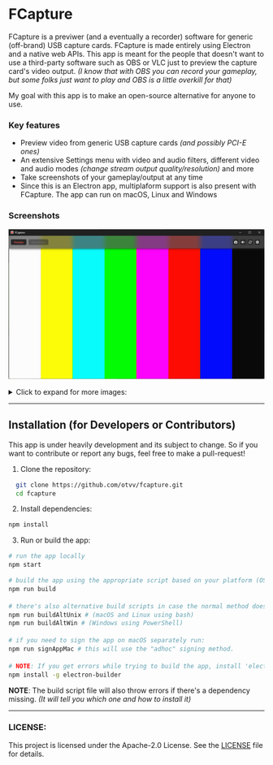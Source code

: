 # FCapture

FCapture is a previwer (and a eventually a recorder) software for generic (off-brand) USB capture cards. FCapture is made entirely using Electron and a native web APIs.
This app is meant for the people that doesn't want to use a third-party software such as OBS or VLC just to preview the capture card's video output. _(I know that with OBS you can record your gameplay, but some folks just want to play and OBS is a little overkill for that)_

My goal with this app is to make an open-source alternative for anyone to use.

### Key features

- Preview video from generic USB capture cards _(and possibly PCI-E ones)_
- An extensive Settings menu with video and audio filters, different video and audio modes _(change stream output quality/resolution)_ and more
- Take screenshots of your gameplay/output at any time
- Since this is an Electron app, multiplaform support is also present with FCapture. The app can run on macOS, Linux and Windows

### Screenshots

![Preview Image 1](repo/images/image2.png)

<details>
  <summary>Click to expand for more images:</summary>

  ![Preview Image 2](repo/images/image1.png)
  ![Preview Image 3](repo/images/image3.png)
  ![Preview Image 4](repo/images/image4.png)

</details>

***


## Installation (for Developers or Contributors)

This app is under heavily development and its subject to change. So if you want to contribute or report any bugs, feel free to make a pull-request!

1. Clone the repository:
```sh
  git clone https://github.com/otvv/fcapture.git
  cd fcapture
```

2. Install dependencies:
```sh
npm install
```

3. Run or build the app:
```sh
# run the app locally 
npm start
```
```sh
# build the app using the appropriate script based on your platform (OS)
npm run build

# there's also alternative build scripts in case the normal method doesn't work.
npm run buildAltUnix # (macOS and Linux using bash)
npm run buildAltWin # (Windows using PowerShell)

# if you need to sign the app on macOS separately run:
npm run signAppMac # this will use the "adhoc" signing method.

# NOTE: If you get errors while trying to build the app, install 'electron-builder' as a global package
npm install -g electron-builder
```

**NOTE**: The build script file will also throw errors if there's a dependency missing. _(It will tell you which one and how to install it)_

***

### LICENSE:

This project is licensed under the Apache-2.0 License. See the [LICENSE](./LICENSE) file for details.